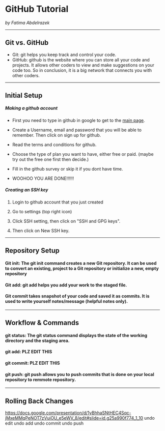 # GitHub Tutorial

_by Fatima Abdelrazek_

---
## Git vs. GitHub
* Git: git helps you keep track and control your code.
* GitHub: github is the website where you can store all your code and projects. It allows other coders to view and make suggestions on your code too. So in conclusion, it is a big network that connects you with other coders. 


---
## Initial Setup

##### Making a github account 

 * First you need to type in github in google to get to the [main page](https://github.com/).
 
 * Create a Username, email and password that you will be able to remember. Then click on sign up for github.
 
 * Read the terms and conditions for github.
 
 * Choose the type of plan you want to have, either free or paid. (maybe try out the free one first then decide.)
 
 * Fill in the github survey or skip it if you dont have time.
 
 * WOOHOO YOU ARE DONE!!!!!!
 
 ##### Creating an SSH key

1. Login to github account that you just created

2. Go to settings (top right icon)

3. Click SSH setting, then click on "SSH and GPG keys".

4. Then click on New SSH key. 

---
## Repository Setup
#### Git init: The git init command creates a new Git repository. It can be used to convert an existing, project to a Git repository or initialize a new, empty repository

#### Git add: git add helps you add your work to the staged file.

#### Git commit takes snapshot of your code and saved it as commits. It is used to write yourself notes/message (helpful notes only).


---
## Workflow & Commands
#### git status: The git status command displays the state of the working directory and the staging area.

#### git add: PLZ EDIT THIS

#### git commit: PLZ EDIT THIS

#### git push: git push allows you to push commits that is done on your local repository to remmote repository. 


---
## Rolling Back Changes
https://docs.google.com/presentation/d/1yBhhaSNtHEC4Sqc-jMxeMMqPeNOT7zVuiOU_e5eWV_8/edit#slide=id.g25a990f774_1_10
undo edit
undo add
undo commit
undo push